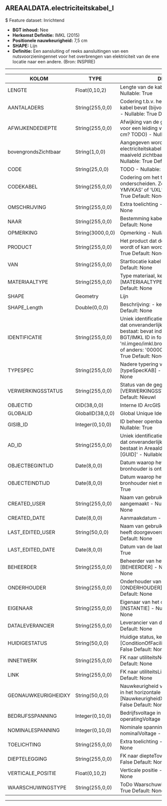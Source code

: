 ﻿## AREAALDATA.electriciteitskabel_l

$ Feature dataset: Inrichtend


* __BGT inhoud:__ Nee
* __Herkomst Definitie:__ IMKL (2015)
* __Positionele nauwkeurigheid:__ 7,5 cm
* __SHAPE:__ Lijn
* __Definitie:__ Een aansluiting of reeks aansluitingen van een nutsvoorzieningennet voor het overbrengen van elektriciteit van de ene locatie naar een andere. (Bron: INSPIRE)

***

|KOLOM                               |TYPE                |DEFINITIE|
|------                              |----                |-----    |
|LENGTE                              |Float(0,10,2)       |Lengte van de kabel (m, 2 decimalen) - Nullable: True|
|AANTALADERS                         |String(255,0,0)     |Codering t.b.v. het aantal aders dat de kabel bevat (bijvoorbeeld 4x1,5 of 2x2,5) - Nullable: True Default: None|
|AFWIJKENDEDIEPTE                    |String(255,0,0)     |Afwijking van de gangbare dieptelegging voor een leiding van dit thema. (Eenheid cm? TODO) - Nullable: True Default: None|
|bovengrondsZichtbaar                |String(1,0,0)       |Aangegeven wordt of de electriciteitskabel bovengronds vanaf het maaiveld zichtbaar is, keuzelijst [jaNee] - Nullable: True Default: None|
|CODE                                |String(25,0,0)      |TODO - Nullable: True Default: None|
|CODEKABEL                           |String(255,0,0)     |Codering om het type kabel nader te onderscheiden. Zo wordt binnen VRI ‘VO-YMVKAS’ of ‘UXL’ gebruikt - Nullable: True Default: None|
|OMSCHRIJVING                        |String(255,0,0)     |Extra toelichting - Nullable: True Default: None|
|NAAR                                |String(255,0,0)     |Bestemming kabel TODO - Nullable: True Default: None|
|OPMERKING                           |String(3000,0,0)    |Opmerking - Nullable: True Default: None|
|PRODUCT                             |String(255,0,0)     |Het product dat door de leiding vervoerd wordt of kan worden vervoerd - Nullable: True Default: None|
|VAN                                 |String(255,0,0)     |Startlocatie kabel TODO - Nullable: True Default: None|
|MATERIAALTYPE                       |String(255,0,0)     |Type materiaal, keuzelijst [MATERIAALTYPE] - Nullable: True Default: None|
|SHAPE                               |Geometry            |Lijn|
|SHAPE_Length                        |Double(0,0,0)       |Beschrijving: - keuzelijst [] Nullable: True Default: None|
|IDENTIFICATIE                       |String(255,0,0)      |Uniek identificatienummer voor het object dat onveranderlijk is zolang het object bestaat: bevat indien van toepassing BGT/IMKL ID in format 'nl.imgeo/imkl.bronhouderscode.LokaalID' of anders: '00000'.LokaalID - Nullable: True Default: None|
|TYPESPEC                            |String(255,0,0)    |Nadere typering van het object, keuzelijst [typeSpecKAB] - Nullable: True Default: None|
|VERWERKINGSSTATUS                   |String(255,0,0)    |Status van de gegevens, keuzelijst [VERWERKINGSSTATUS] - Nullable: False Default: Nieuwl|
|OBJECTID                            |OID(38,0,0)        |Interne ID ArcGIS - Nullable: False|
|GLOBALID                            |GlobalID(38,0,0)   |Global Unique Identifier - Nullable: False|
|GISIB_ID                            |Integer(0,10,0)    |ID beheer openbare ruimte (GISIB) - Nullable: True|
|AD_ID                               |String(255,0,0)    |Uniek identificatienummer voor het object dat onveranderlijk is zolang het object bestaat in Areaaldata: in format 'AD.[GUID]' - Nullable: False Default: None|
|OBJECTBEGINTIJD                     |Date(8,0,0)        |Datum waarop het object bij de bronhouder is ontstaan - Nullable: True|
|OBJECTEINDTIJD                      |Date(8,0,0)        |Datum waarop het object bij de bronhouder niet meer geldig is - Nullable: True|
|CREATED_USER                        |String(255,0,0)    |Naam van gebruiker die de rij heeft aangemaakt - Nullable: True Default: None|
|CREATED_DATE                        |Date(8,0,0)        |Aanmaakdatum - Nullable: True|
|LAST_EDITED_USER                    |String(50,0,0)     |Naam van gebruiker die de laatste mutatie heeft doorgevoerd - Nullable: True Default: None|
|LAST_EDITED_DATE                    |Date(8,0,0)        |Datum van de laatste mutatie - Nullable: True|
|BEHEERDER                           |String(255,0,0)    |Beheerder van het object, keuzelijst [BEHEERDER] - Nullable: True Default: None|
|ONDERHOUDER                         |String(255,0,0)    |Onderhouder van het object, keuzelijst [ONDERHOUDER] - Nullable: True Default: None|
|EIGENAAR                            |String(255,0,0)    |Eigenaar van het object, keuzelijst [INSTANTIE] - Nullable: True Default: None|
|DATALEVERANCIER                     |String(255,0,0)    |Leverancier van de data - Nullable: True Default: None|
|HUIDIGESTATUS                       |String(50,0,0)     |Huidige status, keuzelijst [ConditionOfFacilityValue] - Nullable: False Default: None|
|INNETWERK                           |String(255,0,0)    |FK naar utiliteitsNet_tbl - Nullable: True Default: None|
|LINK                                |String(255,0,0)    |FK naar utiliteitsLink_l - Nullable: True Default: None|
|GEONAUWKEURIGHEIDXY                 |String(50,0,0)     |Nauwkeurigheid van de liggingsgegevens in het horizontale vlak, keuzelijst [NauwkeurigheidXYvalue] - Nullable: False Default: None|
|BEDRIJFSSPANNING                    |Integer(0,10,0)    |Bedrijfsvoltage in V, afkomstig uit operatingVoltage - Nullable: False|
|NOMINALESPANNING                    |Integer(0,10,0)    |Nominale spanning in V, afkomstig uit nominalVoltage - Nullable: False|
|TOELICHTING                         |String(255,0,0)    |Extra toelichting - Nullable: True Default: None|
|DIEPTELEGGING                       |String(255,0,0)    |FK naar diepteTovMaaiveld_p - Nullable: False Default: None|
|VERTICALE_POSITIE                   |Float(0,10,2)      |Verticale positie - Nullable: True Default: None|
|WAARSCHUWINGSTYPE                   |String(255,0,0)    |ToDo Waarschuwingstype - Nullable: True Default: None|







***